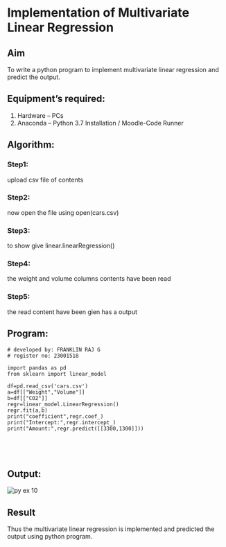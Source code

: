 # Implementation of Multivariate Linear Regression
## Aim
To write a python program to implement multivariate linear regression and predict the output.
## Equipment’s required:
1.	Hardware – PCs
2.	Anaconda – Python 3.7 Installation / Moodle-Code Runner
## Algorithm:
### Step1:
upload csv file of contents

### Step2:
now open the file using open(cars.csv)


### Step3:
to show give linear.linearRegression()


### Step4:
the weight and volume columns contents have been read


### Step5:

the read content have been gien has a output 

## Program:
```
# developed by: FRANKLIN RAJ G
# register no: 23001518

import pandas as pd
from sklearn import linear_model

df=pd.read_csv('cars.csv')
a=df[["Weight","Volume"]]
b=df[["CO2"]]
regr=linear_model.LinearRegression()
regr.fit(a,b)
print("coefficient",regr.coef_)
print("Intercept:",regr.intercept_)
print("Amount:",regr.predict([[3300,1300]]))





```
## Output:
![py ex 10](https://github.com/franklinraj/Multivariate-Linear-Regression/assets/148993740/763646db-4f88-48d5-8435-7b12788ef7de)


## Result
Thus the multivariate linear regression is implemented and predicted the output using python program.
